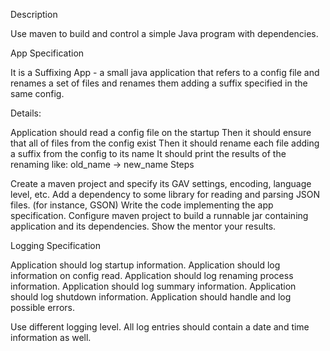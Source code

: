Description

Use maven to build and control a simple Java program with dependencies.

App Specification

It is a Suffixing App - a small java application that refers to a config file and renames a set of files and renames them adding a suffix specified in the same config.

Details:

Application should read a config file on the startup
Then it should ensure that all of files from the config exist
Then it should rename each file adding a suffix from the config to its name
It should print the results of the renaming like:
old_name -> new_name
Steps

Create a maven project and specify its GAV settings, encoding, language level, etc.
Add a dependency to some library for reading and parsing JSON files. (for instance, GSON)
Write the code implementing the app specification.
Configure maven project to build a runnable jar containing application and its dependencies.
Show the mentor your results.

Logging Specification

Application should log startup information.
Application should log information on config read.
Application should log renaming process information.
Application should log summary information.
Application should log shutdown information.
Application should handle and log possible errors.

Use different logging level. All log entries should contain a date and time information as well.